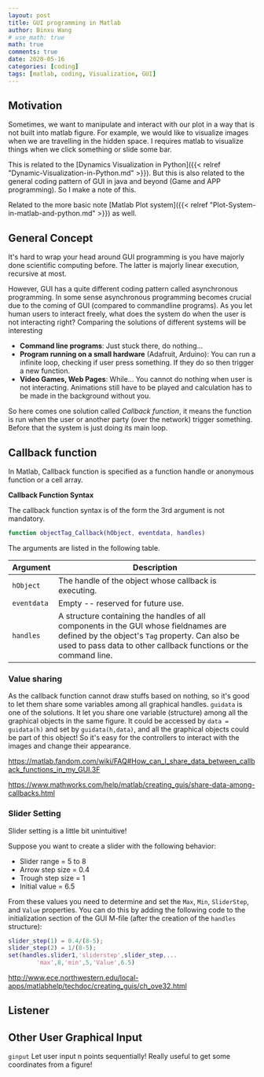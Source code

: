 ```yaml
---
layout: post
title: GUI programming in Matlab
author: Binxu Wang
# use_math: true
math: true
comments: true
date: 2020-05-16
categories: [coding]
tags: [matlab, coding, Visualization, GUI]
---
```


## Motivation

Sometimes, we want to manipulate and interact with our plot in a way that is not built into matlab figure. For example, we would like to visualize images when we are travelling in the hidden space. I requires matlab to visualize things when we click something or slide some bar. 

This is related to the [Dynamics Visualization in Python]({{< relref "Dynamic-Visualization-in-Python.md" >}}). But this is also related to the general coding pattern of GUI in java and beyond (Game and APP programming). So I make a note of this. 

Related to the more basic note [Matlab Plot system]({{< relref "Plot-System-in-matlab-and-python.md" >}}) as well. 

## General Concept

It's hard to wrap your head around GUI programming is you have majorly done scientific computing before. The latter is majorly linear execution, recursive at most. 

However, GUI has a quite different coding pattern called asynchronous programming. In some sense asynchronous programming becomes crucial due to the coming of GUI (compared to commandline programs). As you let human users to interact freely, what does the system do when the user is not interacting right? Comparing the solutions of different systems will be interesting

* **Command line programs**: Just stuck there, do nothing...
* **Program running on a small hardware** (Adafruit, Arduino): You can run a infinite loop, checking if user press something. If they do so then trigger a new function. 
* **Video Games, Web Pages**: While... You cannot do nothing when user is not interacting. Animations still have to be played and calculation has to be made in the background without you. 

So here comes one solution called *Callback function*, it means the function is run when the user or another party (over the network) trigger something. Before that the system is just doing its main loop. 



## Callback function

In Matlab, Callback function is specified as a function handle or anonymous function or a cell array. 

**Callback Function Syntax** 

The callback function syntax is of the form the 3rd argument is not mandatory. 

```matlab
function objectTag_Callback(hObject, eventdata, handles)
```

The arguments are listed in the following table.

| **Argument** | **Description**                                              |
| ------------ | ------------------------------------------------------------ |
| `hObject`    | The handle of the object whose callback is executing.        |
| `eventdata`  | Empty -- reserved for future use.                            |
| `handles`    | A structure containing the handles of all components in the GUI whose fieldnames are defined by the object's `Tag` property. Can also be used to pass data to other callback functions or the command line. |



### Value sharing

As the callback function cannot draw stuffs based on nothing, so it's good to let them share some variables among all graphical handles. `guidata` is one of the solutions. It let you share one variable (structure) among all the graphical objects in the same figure. It could be accessed by `data = guidata(h)` and set by `guidata(h,data)`, and all the graphical objects could be part of this object! So it's easy for the controllers to interact with the images and change their appearance. 



https://matlab.fandom.com/wiki/FAQ#How_can_I_share_data_between_callback_functions_in_my_GUI.3F

https://www.mathworks.com/help/matlab/creating_guis/share-data-among-callbacks.html

### Slider Setting

Slider setting is a little bit unintuitive! 

Suppose you want to create a slider with the following behavior:

- Slider range = 5 to 8
- Arrow step size = 0.4
- Trough step size = 1
- Initial value = 6.5

From these values you need to determine and set the `Max`, `Min`, `SliderStep`, and `Value` properties. You can do this by adding the following code to the initialization section of the GUI M-file (after the creation of the `handles` structure):

```matlab
slider_step(1) = 0.4/(8-5);
slider_step(2) = 1/(8-5);
set(handles.slider1,'sliderstep',slider_step,...
        'max',8,'min',5,'Value',6.5)
```

http://www.ece.northwestern.edu/local-apps/matlabhelp/techdoc/creating_guis/ch_ove32.html





## Listener

## Other User Graphical Input

`ginput` Let user input n points sequentially! Really useful to get some coordinates from a figure! 

